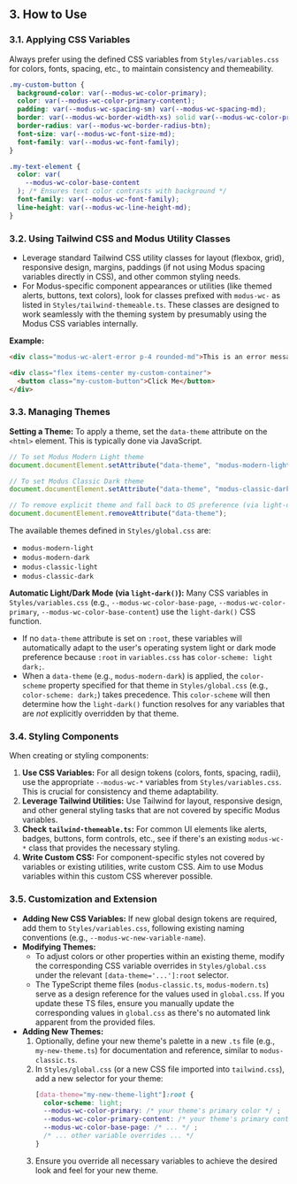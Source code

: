 ## 3. How to Use

### 3.1. Applying CSS Variables

Always prefer using the defined CSS variables from `Styles/variables.css` for colors, fonts, spacing, etc., to maintain consistency and themeability.

```css
.my-custom-button {
  background-color: var(--modus-wc-color-primary);
  color: var(--modus-wc-color-primary-content);
  padding: var(--modus-wc-spacing-sm) var(--modus-wc-spacing-md);
  border: var(--modus-wc-border-width-xs) solid var(--modus-wc-color-primary); /* Or a border-color variable */
  border-radius: var(--modus-wc-border-radius-btn);
  font-size: var(--modus-wc-font-size-md);
  font-family: var(--modus-wc-font-family);
}

.my-text-element {
  color: var(
    --modus-wc-color-base-content
  ); /* Ensures text color contrasts with background */
  font-family: var(--modus-wc-font-family);
  line-height: var(--modus-wc-line-height-md);
}
```

### 3.2. Using Tailwind CSS and Modus Utility Classes

- Leverage standard Tailwind CSS utility classes for layout (flexbox, grid), responsive design, margins, paddings (if not using Modus spacing variables directly in CSS), and other common styling needs.
- For Modus-specific component appearances or utilities (like themed alerts, buttons, text colors), look for classes prefixed with `modus-wc-` as listed in `Styles/tailwind-themeable.ts`. These classes are designed to work seamlessly with the theming system by presumably using the Modus CSS variables internally.

**Example:**

```html
<div class="modus-wc-alert-error p-4 rounded-md">This is an error message.</div>

<div class="flex items-center my-custom-container">
  <button class="my-custom-button">Click Me</button>
</div>
```

### 3.3. Managing Themes

**Setting a Theme:**
To apply a theme, set the `data-theme` attribute on the `<html>` element. This is typically done via JavaScript.

```javascript
// To set Modus Modern Light theme
document.documentElement.setAttribute("data-theme", "modus-modern-light");

// To set Modus Classic Dark theme
document.documentElement.setAttribute("data-theme", "modus-classic-dark");

// To remove explicit theme and fall back to OS preference (via light-dark() in variables.css)
document.documentElement.removeAttribute("data-theme");
```

The available themes defined in `Styles/global.css` are:

- `modus-modern-light`
- `modus-modern-dark`
- `modus-classic-light`
- `modus-classic-dark`

**Automatic Light/Dark Mode (via `light-dark()`):**
Many CSS variables in `Styles/variables.css` (e.g., `--modus-wc-color-base-page`, `--modus-wc-color-primary`, `--modus-wc-color-base-content`) use the `light-dark()` CSS function.

- If no `data-theme` attribute is set on `:root`, these variables will automatically adapt to the user's operating system light or dark mode preference because `:root` in `variables.css` has `color-scheme: light dark;`.
- When a `data-theme` (e.g., `modus-modern-dark`) is applied, the `color-scheme` property specified for that theme in `Styles/global.css` (e.g., `color-scheme: dark;`) takes precedence. This `color-scheme` will then determine how the `light-dark()` function resolves for any variables that are _not_ explicitly overridden by that theme.

### 3.4. Styling Components

When creating or styling components:

1.  **Use CSS Variables:** For all design tokens (colors, fonts, spacing, radii), use the appropriate `--modus-wc-*` variables from `Styles/variables.css`. This is crucial for consistency and theme adaptability.
2.  **Leverage Tailwind Utilities:** Use Tailwind for layout, responsive design, and other general styling tasks that are not covered by specific Modus variables.
3.  **Check `tailwind-themeable.ts`:** For common UI elements like alerts, badges, buttons, form controls, etc., see if there's an existing `modus-wc-*` class that provides the necessary styling.
4.  **Write Custom CSS:** For component-specific styles not covered by variables or existing utilities, write custom CSS. Aim to use Modus variables within this custom CSS wherever possible.

### 3.5. Customization and Extension

- **Adding New CSS Variables:** If new global design tokens are required, add them to `Styles/variables.css`, following existing naming conventions (e.g., `--modus-wc-new-variable-name`).
- **Modifying Themes:**
  - To adjust colors or other properties within an existing theme, modify the corresponding CSS variable overrides in `Styles/global.css` under the relevant `[data-theme='...']:root` selector.
  - The TypeScript theme files (`modus-classic.ts`, `modus-modern.ts`) serve as a design reference for the values used in `global.css`. If you update these TS files, ensure you manually update the corresponding values in `global.css` as there's no automated link apparent from the provided files.
- **Adding New Themes:**
  1.  Optionally, define your new theme's palette in a new `.ts` file (e.g., `my-new-theme.ts`) for documentation and reference, similar to `modus-classic.ts`.
  2.  In `Styles/global.css` (or a new CSS file imported into `tailwind.css`), add a new selector for your theme:
      ```css
      [data-theme="my-new-theme-light"]:root {
        color-scheme: light;
        --modus-wc-color-primary: /* your theme's primary color */ ;
        --modus-wc-color-primary-content: /* your theme's primary content color */ ;
        --modus-wc-color-base-page: /* ... */ ;
        /* ... other variable overrides ... */
      }
      ```
  3.  Ensure you override all necessary variables to achieve the desired look and feel for your new theme.

```

```
